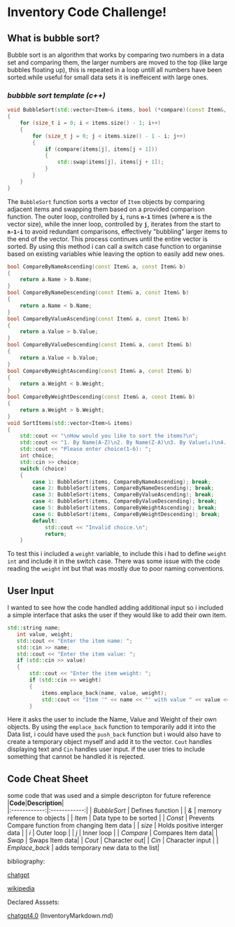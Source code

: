 # Inventory Code Challenge!

## What is bubble sort?

Bubble sort is an algorithm that works by comparing two numbers in a data set and comparing them, the larger numbers are moved to the top (like large bubbles floating up), this is repeated in a loop untill all numbers have been sorted.while useful for small data sets it is ineffeicent with large ones.

### *bubbble sort template (c++)*
```c++
void BubbleSort(std::vector<Item>& items, bool (*compare)(const Item&, const Item&))  
{ 
    for (size_t i = 0; i < items.size() - 1; i++) 
    { 
        for (size_t j = 0; j < items.size() - 1 - i; j++) 
        { 
            if (compare(items[j], items[j + 1]))  
            { 
                std::swap(items[j], items[j + 1]); 
            } 
        } 
    } 
}
```

The `BubbleSort` function sorts a vector of `Item` objects by comparing adjacent items and swapping them based on a provided comparison function. The outer loop, controlled by **`i`**, runs **`n-1`** times (where **`n`** is the vector size), while the inner loop, controlled by **`j`**, iterates from the start to **`n-1-i`** to avoid redundant comparisons, effectively "bubbling" larger items to the end of the vector. This process continues until the entire vector is sorted.
By using this method i can call a switch case function to organinse based on existing variables whie leaving the option to easily add new ones.


```c++
bool CompareByNameAscending(const Item& a, const Item& b)  
{ 
    return a.Name > b.Name; 
} 
bool CompareByNameDescending(const Item& a, const Item& b) 
{ 
    return a.Name < b.Name; 
} 
bool CompareByValueAscending(const Item& a, const Item& b) 
{ 
    return a.Value > b.Value; 
} 
bool CompareByValueDescending(const Item& a, const Item& b) 
{ 
    return a.Value < b.Value; 
} 
bool CompareByWeightAscending(const Item& a, const Item& b)  
{ 
    return a.Weight < b.Weight;  
} 
bool CompareByWeightDescending(const Item& a, const Item& b)  
{ 
    return a.Weight > b.Weight;  
} 
void SortItems(std::vector<Item>& items)  
{ 
    std::cout << "\nHow would you like to sort the items?\n"; 
    std::cout << "1. By Name(A-Z)\n2. By Name(Z-A)\n3. By Value(↓)\n4. By Value(↑)\n5. By Weight(↑)\n6. By Weight(↓)\n"; 
    std::cout << "Please enter choice(1-6): "; 
    int choice; 
    std::cin >> choice; 
    switch (choice)  
    { 
        case 1: BubbleSort(items, CompareByNameAscending); break; 
        case 2: BubbleSort(items, CompareByNameDescending); break; 
        case 3: BubbleSort(items, CompareByValueAscending); break; 
        case 4: BubbleSort(items, CompareByValueDescending); break; 
        case 5: BubbleSort(items, CompareByWeightAscending); break;  
        case 6: BubbleSort(items, CompareByWeightDescending); break;  
        default:  
            std::cout << "Invalid choice.\n";  
            return; 
    }
```
To test this i included a `weight` variable, to include this i had to define `weight int` and include it in the switch case. There was some issue with the code reading the `weight` int but that was mostly due to poor naming conventions.

## User Input

 I wanted to see how the code handled adding additional input so i included a simple interface that asks the user if they would like to add their own item.

 ```c++
std::string name; 
    int value, weight; 
    std::cout << "Enter the item name: "; 
    std::cin >> name; 
    std::cout << "Enter the item value: "; 
    if (std::cin >> value)  
    { 
        std::cout << "Enter the item weight: "; 
        if (std::cin >> weight)  
        { 
            items.emplace_back(name, value, weight); 
            std::cout << "Item '" << name << "' with value " << value << " and weight " << weight << " added.\n"; 
        }  
```
Here it asks the user to include the Name, Value and Weight of their own objects. By using the `emplace_back` function to temporarily add it into the Data list, i could have used the `push_back` function but i would also have to create a temporary object myself and add it to the vector. `Cout` handles displaying text and `Cin` handles user input. if the user tries to include something that cannot be handled it is rejected.









## Code Cheat Sheet
some code that was used and a simple descripton for future reference
|**Code**|**Description**|    
|:------------:|:------------:|
| *BubbleSort* | Defines function |
| *&* | memory reference to objects |
| *Item* |   Data type to be sorted |
| *Const* | Prevents Compare function from changing Item data |
| *size* | Holds positive interger data |
| *i* | Outer loop |
| *j* | Inner loop |
| *Compare* | Compares Item data|
| *Swap* | Swaps Item data|
| *Cout* | Character out|
| *Cin* | Character input |
| *Emplace_back* | adds temporary new data to the list|




bibliography:

[chatgpt](https://chatgpt.com/)

[wikipedia](https://en.wikipedia.org/wiki/Bubble_sort)

Declared Asssets:

[chatgpt4.0](https://chatgpt.com/) (InventoryMarkdown.md)
